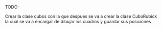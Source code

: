 TODO: 

Crear la clase cubos con la que despues se va a crear la clase CuboRubick la cual se va a encargar de dibujar los cuadros y guardar sus posiciones